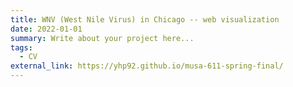 ```yaml
---
title: WNV (West Nile Virus) in Chicago -- web visualization
date: 2022-01-01
summary: Write about your project here...
tags:
  - CV
external_link: https://yhp92.github.io/musa-611-spring-final/
---
```

